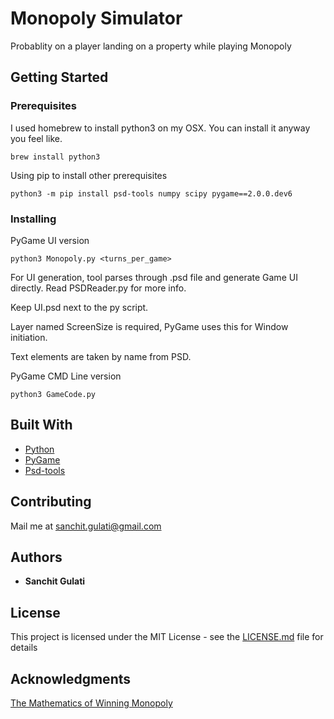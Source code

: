 # Monopoly Simulator 

Probablity on a player landing on a property while playing Monopoly

## Getting Started

### Prerequisites

I used homebrew to install python3 on my OSX.
You can install it anyway you feel like.
```
brew install python3
```

Using pip to install other prerequisites
```
python3 -m pip install psd-tools numpy scipy pygame==2.0.0.dev6
```

### Installing

PyGame UI version
```
python3 Monopoly.py <turns_per_game>
```
For UI generation, tool parses through .psd file and generate Game UI directly. 
Read PSDReader.py for more info.


Keep UI.psd next to the py script. 

Layer named ScreenSize is required, PyGame uses this for Window initiation. 

Text elements are taken by name from PSD.


PyGame CMD Line version

```
python3 GameCode.py
```

## Built With

* [Python](https://www.python.org/)
* [PyGame](https://www.pygame.org/news)
* [Psd-tools](https://psd-tools.readthedocs.io/)

## Contributing

Mail me at sanchit.gulati@gmail.com

## Authors
* **Sanchit Gulati**


## License

This project is licensed under the MIT License - see the [LICENSE.md](LICENSE.md) file for details

## Acknowledgments

[The Mathematics of Winning Monopoly](http://www.dropwizard.io/1.0.2/docs/)
